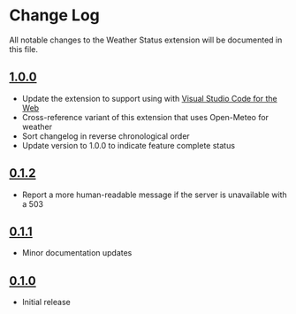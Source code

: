 # Change Log

All notable changes to the Weather Status extension will be documented in this file.

## [1.0.0]

- Update the extension to support using with [Visual Studio Code for the Web](https://github.com/microsoft/vscode-docs/blob/main/docs/editor/vscode-web.md)
- Cross-reference variant of this extension that uses Open-Meteo for weather
- Sort changelog in reverse chronological order
- Update version to 1.0.0 to indicate feature complete status

## [0.1.2]

- Report a more human-readable message if the server is unavailable with a 503

## [0.1.1]

- Minor documentation updates

## [0.1.0]

- Initial release

[1.0.0]: https://github.com/Motivesoft/vscode-weather-status/releases/tag/v1.0.0
[0.1.2]: https://github.com/Motivesoft/vscode-weather-status/releases/tag/v0.1.2
[0.1.1]: https://github.com/Motivesoft/vscode-weather-status/releases/tag/v0.1.1
[0.1.0]: https://github.com/Motivesoft/vscode-weather-status/releases/tag/v0.1.0